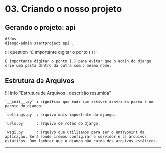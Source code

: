 # 03. Criando o nosso projeto

## Gerando o projeto: api

    #!dos
    django-admin startproject api .

!!! question "É importante digitar o ponto (.)?"

    É importante digitar o ponto (.) para evitar que o admin do django crie uma pasta dentro da outra com o mesmo nome.

## Estrutura de Arquivos

!!! info "Estrutura de Arquivos : descrição resumida"

    `__init__.py` : significa que tudo que estiver dentro da pasta é um pacote do django.

    `settings.py` : arquivo mais importante do django.

    `urls.py     `: arquivo de rotas do django.

    `wsgi.py     `: arquivo que utilizamos para ser o entrypoint da aplicação. Será aonde iremos configurar o servidor e os arquivos estáticos. Bom lembrar que o django não cuida dos arquivos estáticos.

***
